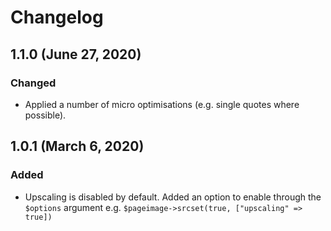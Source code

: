 # Changelog

## 1.1.0 (June 27, 2020)

### Changed
- Applied a number of micro optimisations (e.g. single quotes where possible).


## 1.0.1 (March 6, 2020)

### Added
- Upscaling is disabled by default. Added an option to enable through the `$options` argument e.g. `$pageimage->srcset(true, ["upscaling" => true])`
